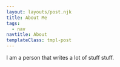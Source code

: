 ```yaml
---
layout: layouts/post.njk
title: About Me
tags:
  - nav
navtitle: About
templateClass: tmpl-post
---
```


I am a person that writes a lot of stuff stuff.
